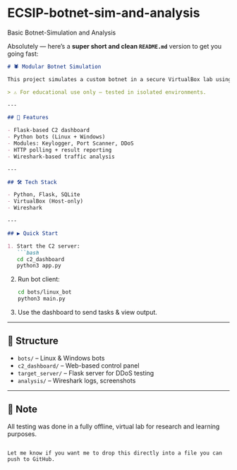 # ECSIP-botnet-sim-and-analysis
Basic Botnet-Simulation and Analysis

Absolutely — here’s a **super short and clean `README.md`** version to get you going fast:

````markdown
# 🕷️ Modular Botnet Simulation

This project simulates a custom botnet in a secure VirtualBox lab using a Python-based C2 server and modular bots for Linux and Windows.

> ⚠️ For educational use only — tested in isolated environments.

---

## 🔧 Features

- Flask-based C2 dashboard
- Python bots (Linux + Windows)
- Modules: Keylogger, Port Scanner, DDoS
- HTTP polling + result reporting
- Wireshark-based traffic analysis

---

## 🛠 Tech Stack

- Python, Flask, SQLite
- VirtualBox (Host-only)
- Wireshark

---

## ▶️ Quick Start

1. Start the C2 server:
   ```bash
   cd c2_dashboard
   python3 app.py
````

2. Run bot client:

   ```bash
   cd bots/linux_bot
   python3 main.py
   ```

3. Use the dashboard to send tasks & view output.

---

## 📁 Structure

* `bots/` – Linux & Windows bots
* `c2_dashboard/` – Web-based control panel
* `target_server/` – Flask server for DDoS testing
* `analysis/` – Wireshark logs, screenshots

---

## 📌 Note

All testing was done in a fully offline, virtual lab for research and learning purposes.

```

Let me know if you want me to drop this directly into a file you can push to GitHub.
```
